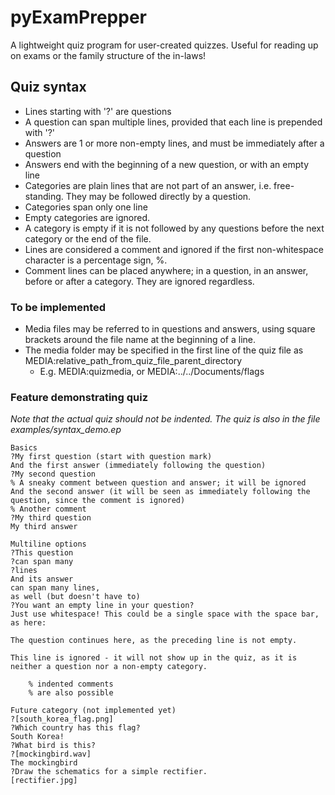 # pyExamPrepper
A lightweight quiz program for user-created quizzes. Useful for reading up on exams or the family structure of the in-laws!

## Quiz syntax
- Lines starting with '?' are questions
- A question can span multiple lines, provided that each line is prepended with '?'
- Answers are 1 or more non-empty lines, and must be immediately after a question
- Answers end with the beginning of a new question, or with an empty line
- Categories are plain lines that are not part of an answer, i.e. free-standing. They may be followed directly by a question.
- Categories span only one line
- Empty categories are ignored.
- A category is empty if it is not followed by any questions before the next category or the end of the file.
- Lines are considered a comment and ignored if the first non-whitespace character is a percentage sign, %.
- Comment lines can be placed anywhere; in a question, in an answer, before or after a category. They are ignored regardless.

### To be implemented
- Media files may be referred to in questions and answers, using square brackets around the file name at the beginning of a line.
- The media folder may be specified in the first line of the quiz file as MEDIA:relative_path_from_quiz_file_parent_directory
    + E.g. MEDIA:quizmedia, or MEDIA:../../Documents/flags

### Feature demonstrating quiz
*Note that the actual quiz should not be indented. The quiz is also in the file examples/syntax_demo.ep*

    Basics
    ?My first question (start with question mark)
    And the first answer (immediately following the question)
    ?My second question
    % A sneaky comment between question and answer; it will be ignored
    And the second answer (it will be seen as immediately following the question, since the comment is ignored)
    % Another comment
    ?My third question
    My third answer

    Multiline options
    ?This question
    ?can span many
    ?lines
    And its answer
    can span many lines,
    as well (but doesn't have to)
    ?You want an empty line in your question?
    Just use whitespace! This could be a single space with the space bar, as here:
     
    The question continues here, as the preceding line is not empty.

    This line is ignored - it will not show up in the quiz, as it is neither a question nor a non-empty category.

        % indented comments
        % are also possible

    Future category (not implemented yet)
    ?[south_korea_flag.png]
    ?Which country has this flag?
    South Korea!
    ?What bird is this?
    ?[mockingbird.wav]
    The mockingbird
    ?Draw the schematics for a simple rectifier.
    [rectifier.jpg]
